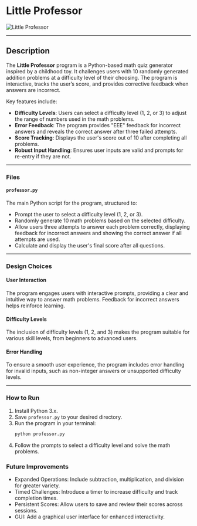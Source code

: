 # Little Professor

![Little Professor]([https://example.com/little-professor-logo.png](https://anythinginparticular.co.uk/wp-content/uploads/2018/10/P1270742.jpg))

---

## Description

The **Little Professor** program is a Python-based math quiz generator inspired by a childhood toy. It challenges users with 10 randomly generated addition problems at a difficulty level of their choosing. The program is interactive, tracks the user’s score, and provides corrective feedback when answers are incorrect.

Key features include:

- **Difficulty Levels**: Users can select a difficulty level (1, 2, or 3) to adjust the range of numbers used in the math problems.
- **Error Feedback**: The program provides "EEE" feedback for incorrect answers and reveals the correct answer after three failed attempts.
- **Score Tracking**: Displays the user's score out of 10 after completing all problems.
- **Robust Input Handling**: Ensures user inputs are valid and prompts for re-entry if they are not.

---

### Files

#### `professor.py`
The main Python script for the program, structured to:

- Prompt the user to select a difficulty level (1, 2, or 3).
- Randomly generate 10 math problems based on the selected difficulty.
- Allow users three attempts to answer each problem correctly, displaying feedback for incorrect answers and showing the correct answer if all attempts are used.
- Calculate and display the user's final score after all questions.

---

### Design Choices

#### User Interaction
The program engages users with interactive prompts, providing a clear and intuitive way to answer math problems. Feedback for incorrect answers helps reinforce learning.

#### Difficulty Levels
The inclusion of difficulty levels (1, 2, and 3) makes the program suitable for various skill levels, from beginners to advanced users.

#### Error Handling
To ensure a smooth user experience, the program includes error handling for invalid inputs, such as non-integer answers or unsupported difficulty levels.

---

### How to Run

1. Install Python 3.x.
2. Save `professor.py` to your desired directory.
3. Run the program in your terminal:
   ```bash
   python professor.py
4. Follow the prompts to select a difficulty level and solve the math problems.


### Future Improvements
- Expanded Operations: Include subtraction, multiplication, and division for greater variety.
- Timed Challenges: Introduce a timer to increase difficulty and track completion times.
- Persistent Scores: Allow users to save and review their scores across sessions.
- GUI: Add a graphical user interface for enhanced interactivity.
